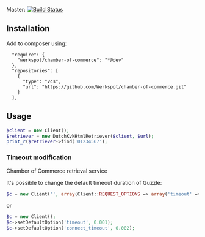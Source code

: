 Master: [![Build Status](https://secure.travis-ci.org/Werkspot/chamber-of-commerce.png?branch=master)](https://travis-ci.org/Werkspot/chamber-of-commerce)

## Installation

Add to composer using:

```
  "require": {
    "werkspot/chamber-of-commerce": "*@dev"
  },
  "repositories": [
    {
      "type": "vcs",
      "url": "https://github.com/Werkspot/chamber-of-commerce.git"
    }
  ],
```

## Usage

```php
$client = new Client();
$retriever = new DutchKvkHtmlRetriever($client, $url);
print_r($retriever->find('01234567');
```


### Timeout modification

Chamber of Commerce retrieval service

It's possible to change the default timeout duration of Guzzle:

```php
$c = new Client('', array(Client::REQUEST_OPTIONS => array('timeout' => 0.001, 'connect_timeout' => 0.002)));
```

or

```php
$c = new Client();
$c->setDefaultOption('timeout', 0.001);
$c->setDefaultOption('connect_timeout', 0.002);
```